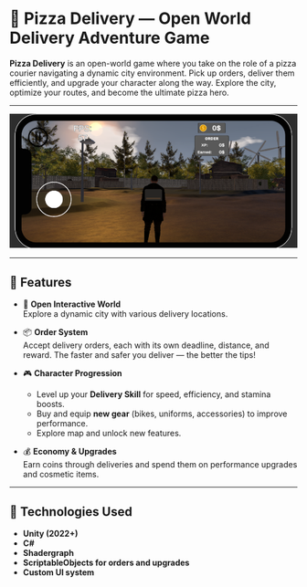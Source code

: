 # 🍕 Pizza Delivery — Open World Delivery Adventure Game

**Pizza Delivery** is an open-world game where you take on the role of a pizza courier navigating a dynamic city environment. Pick up orders, deliver them efficiently, and upgrade your character along the way. Explore the city, optimize your routes, and become the ultimate pizza hero.

---

![Screenshot](AdolfPizzaDelivery/Assets/delivery.png)

---

## 🚀 Features

- 🌆 **Open Interactive World**  
  Explore a dynamic city with various delivery locations.

- 📦 **Order System**  
  Accept delivery orders, each with its own deadline, distance, and reward. The faster and safer you deliver — the better the tips!

- 🎮 **Character Progression**  
  - Level up your **Delivery Skill** for speed, efficiency, and stamina boosts.
  - Buy and equip **new gear** (bikes, uniforms, accessories) to improve performance.
  - Explore map and unlock new features.

- 💰 **Economy & Upgrades**  
  Earn coins through deliveries and spend them on performance upgrades and cosmetic items.

---

## 🧩 Technologies Used

- **Unity (2022+)**
- **C#**
- **Shadergraph**
- **ScriptableObjects for orders and upgrades**
- **Custom UI system**
